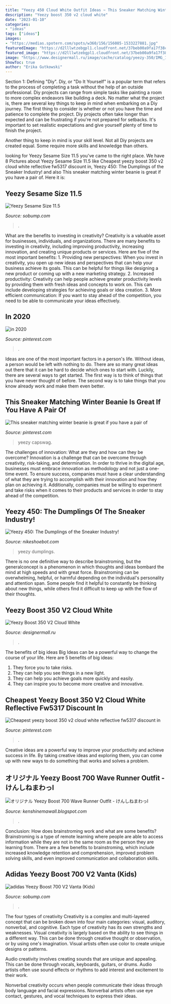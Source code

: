 ```yaml
---
title: "Yeezy 450 Cloud White Outfit Ideas ~ This Sneaker Matching Winter Beanie Is Great If You Have A Pair Of"
description: "Yeezy boost 350 v2 cloud white"
date: "2023-01-10"
categories:
- "ideas"
tags: ["ideas"]
images:
- "https://medias.spotern.com/spots/w360/156/156085-1533227881.jpg"
featuredImage: "https://d2lllwtzebgpl1.cloudfront.net/37beb00a9fa17f38cd1931345ca7dfb0_listingImg_Cg7CvOlHLg.jpg"
featured_image: "https://d2lllwtzebgpl1.cloudfront.net/37beb00a9fa17f38cd1931345ca7dfb0_listingImg_Cg7CvOlHLg.jpg"
image: "https://www.designermall.ru/image/cache/catalog/yeezy-350/IMG_1508-600x315.jpg"
ShowToc: true
author: "Erika Gutkowski"
---
```



Section 1: Defining "Diy".
Diy, or "Do It Yourself" is a popular term that refers to the process of completing a task without the help of an outside professional. Diy projects can range from simple tasks like painting a room to more complex endeavors like building a deck. No matter what the project is, there are several key things to keep in mind when embarking on a Diy journey.
The first thing to consider is whether or not you have the time and patience to complete the project. Diy projects often take longer than expected and can be frustrating if you're not prepared for setbacks. It's important to set realistic expectations and give yourself plenty of time to finish the project.

Another thing to keep in mind is your skill level. Not all Diy projects are created equal. Some require more skills and knowledge than others.

	

		
looking for Yeezy Sesame Size 11.5 you've came to the right place. We have 8 Pictures about Yeezy Sesame Size 11.5 like Cheapest yeezy boost 350 v2 cloud white reflective fw5317 discount in, Yeezy 450: The Dumplings of the Sneaker Industry! and also This sneaker matching winter beanie is great if you have a pair of. Here it is:
		
    
## Yeezy Sesame Size 11.5

<img loading=lazy src="https://d2lllwtzebgpl1.cloudfront.net/801aaa8b9a7bda467655bcc50eccafc7_listingImg_1VI4yMMDHt.jpg" onerror="this.onerror=null;this.src='https://tse4.mm.bing.net/th?id=OIP.3a7qSokKHyTpL0F_AcuLigHaHa&amp;pid=15.1';" alt="Yeezy Sesame Size 11.5">

_Source: sobump.com_

>. 

	

What are the benefits to investing in creativity?
Creativity is a valuable asset for businesses, individuals, and organizations. There are many benefits to investing in creativity, including improving productivity, increasing innovation, and creating unique products or services. Here are five of the most important benefits: 1. Providing new perspectives: When you invest in creativity, you open up new ideas and perspectives that can help your business achieve its goals. This can be helpful for things like designing a new product or coming up with a new marketing strategy. 2. Increased productivity: Creativity can help people achieve greater productivity levels by providing them with fresh ideas and concepts to work on. This can include developing strategies for achieving goals or idea creation. 3. More efficient communication: If you want to stay ahead of the competition, you need to be able to communicate your ideas effectively.

    
## In 2020

<img loading=lazy src="https://i.pinimg.com/736x/17/ef/f9/17eff9049eb5a0948e8f58e3c4bb9e05.jpg" onerror="this.onerror=null;this.src='https://tse1.mm.bing.net/th?id=OIP.gh5IpzNAY5CtyTk5MLZLOwHaJO&amp;pid=15.1';" alt="in 2020">

_Source: pinterest.com_

>. 

	

Ideas are one of the most important factors in a person's life. Without ideas, a person would be left with nothing to do. There are so many great ideas out there that it can be hard to decide which ones to start with. Luckily, there are several ways to get started. The first way is to think of things that you have never thought of before. The second way is to take things that you know already work and make them even better.

    
## This Sneaker Matching Winter Beanie Is Great If You Have A Pair Of

<img loading=lazy src="https://i.pinimg.com/originals/42/c5/59/42c55992ae8e55e3a4ffed8cbe44fc4d.jpg" onerror="this.onerror=null;this.src='https://tse2.mm.bing.net/th?id=OIP.Sdg7pYMoGvf62Pb5yUknggHaHa&amp;pid=15.1';" alt="This sneaker matching winter beanie is great if you have a pair of">

_Source: pinterest.com_

>yeezy capswag. 

	

The challenges of innovation: What are they and how can they be overcome?
Innovation is a challenge that can be overcome through creativity, risk-taking, and determination. In order to thrive in the digital age, businesses must embrace innovation as methodology and not just a one-time event. To ensure success, companies must have a clear understanding of what they are trying to accomplish with their innovation and how they plan on achieving it. Additionally, companies must be willing to experiment and take risks when it comes to their products and services in order to stay ahead of the competition.

    
## Yeezy 450: The Dumplings Of The Sneaker Industry!

<img loading=lazy src="https://www.nikeshoebot.com/wp-content/uploads/2021/03/Adidas-Yeezy-450-Cloud-white.jpg" onerror="this.onerror=null;this.src='https://tse4.mm.bing.net/th?id=OIP.E49HA0UGjvgDwdRFugEoRAHaF5&amp;pid=15.1';" alt="Yeezy 450: The Dumplings of the Sneaker Industry!">

_Source: nikeshoebot.com_

>yeezy dumplings. 

	

There is no one definitive way to describe brainstroming, but the generalconcept is a phenomenon in which thoughts and ideas bombard the mind at high speeds and with great force. Brainstroming can be overwhelming, helpful, or harmful depending on the individual's personality and attention span. Some people find it helpful to constantly be thinking about new things, while others find it difficult to keep up with the flow of their thoughts.

    
## Yeezy Boost 350 V2 Cloud White

<img loading=lazy src="https://www.designermall.ru/image/cache/catalog/yeezy-350/IMG_1508-600x315.jpg" onerror="this.onerror=null;this.src='https://tse4.mm.bing.net/th?id=OIP.49juFES0xcR9iSJotjMTtQHaD4&amp;pid=15.1';" alt="Yeezy Boost 350 V2 Cloud White">

_Source: designermall.ru_

>. 

	

The benefits of big ideas
Big Ideas can be a powerful way to change the course of your life. Here are 5 benefits of big ideas:
1. They force you to take risks.
2. They can help you see things in a new light.
3. They can help you achieve goals more quickly and easily.
4. They can inspire you to become more creative and innovative.

    
## Cheapest Yeezy Boost 350 V2 Cloud White Reflective Fw5317 Discount In

<img loading=lazy src="https://i.pinimg.com/736x/69/6a/7c/696a7cd080d3c136200ee68d0cbe7d55.jpg" onerror="this.onerror=null;this.src='https://tse2.mm.bing.net/th?id=OIP.GsTq0Gd3OCfJSYKHmJxPvgHaHa&amp;pid=15.1';" alt="Cheapest yeezy boost 350 v2 cloud white reflective fw5317 discount in">

_Source: pinterest.com_

>. 

	

Creative ideas are a powerful way to improve your productivity and achieve success in life. By taking creative ideas and exploring them, you can come up with new ways to do something that works and solves a problem.

    
## オリジナル Yeezy Boost 700 Wave Runner Outfit - けんしねまわっl

<img loading=lazy src="https://medias.spotern.com/spots/w360/156/156085-1533227881.jpg" onerror="this.onerror=null;this.src='https://tse3.mm.bing.net/th?id=OIP.7E4lFuYGSrp6HiTN4kqBUwAAAA&amp;pid=15.1';" alt="オリジナル Yeezy Boost 700 Wave Runner Outfit - けんしねまわっl">

_Source: kenshinemawall.blogspot.com_

>. 

	

Conclusion: How does brainstroming work and what are some benefits?
Brainstroming is a type of remote learning where people are able to access information while they are not in the same room as the person they are learning from. There are a few benefits to brainstroming, which include increased knowledge retention and comprehension, improved problem solving skills, and even improved communication and collaboration skills.

    
## Adidas Yeezy Boost 700 V2 Vanta (Kids)

<img loading=lazy src="https://d2lllwtzebgpl1.cloudfront.net/37beb00a9fa17f38cd1931345ca7dfb0_listingImg_Cg7CvOlHLg.jpg" onerror="this.onerror=null;this.src='https://tse2.mm.bing.net/th?id=OIP.mqHetWKx2xqnYbx7eb_5rgHaHa&amp;pid=15.1';" alt="adidas Yeezy Boost 700 V2 Vanta (Kids)">

_Source: sobump.com_

>. 

	

The four types of creativity
Creativity is a complex and multi-layered concept that can be broken down into four main categories: visual, auditory, nonverbal, and cognitive. Each type of creativity has its own strengths and weaknesses.
Visual creativity is largely based on the ability to see things in a different way. This can be done through creative thought or observation, or by using one's imagination. Visual artists often use color to create unique designs or patterns.

Audio creativity involves creating sounds that are unique and appealing. This can be done through vocals, keyboards, guitars, or drums. Audio artists often use sound effects or rhythms to add interest and excitement to their work.

Nonverbal creativity occurs when people communicate their ideas through body language and facial expressions. Nonverbal artists often use eye contact, gestures, and vocal techniques to express their ideas.

